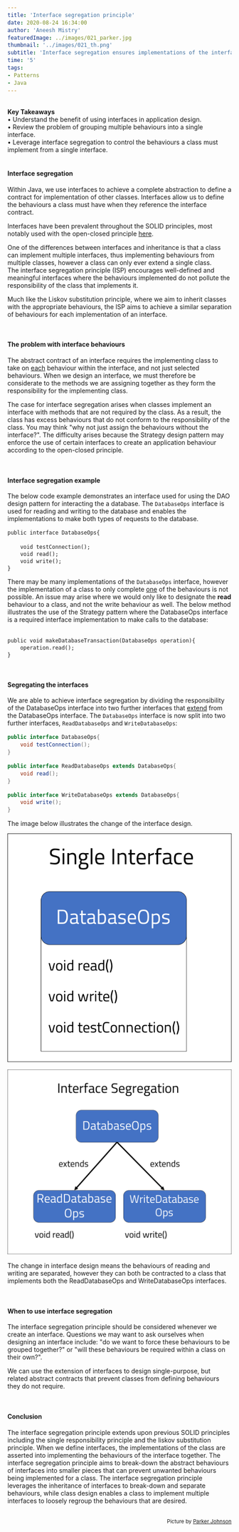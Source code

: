 ```yaml
---
title: 'Interface segregation principle'
date: 2020-08-24 16:34:00
author: 'Aneesh Mistry'
featuredImage: ../images/021_parker.jpg
thumbnail: '../images/021_th.png'
subtitle: 'Interface segregation ensures implementations of the interface only contain the behaviours that are relevant and appropriate for a well-defined purpose.'
time: '5'
tags:
- Patterns
- Java
---
```

<br>
<strong>Key Takeaways</strong><br>
&#8226; Understand the benefit of using interfaces in application design.<br>
&#8226; Review the problem of grouping multiple behaviours into a single interface.<br>
&#8226; Leverage interface segregation to control the behaviours a class must implement from a single interface.<br>

<br>
<h4>Interface segregation</h4>
<p>
Within Java, we use interfaces to achieve a complete abstraction to define a contract for implementation of other classes. Interfaces allow us to define the behaviours a class must have when they reference the interface contract.
</p>
<p>
Interfaces have been prevalent throughout the SOLID principles, most notably used with the open-closed principle <a target="_blank" href="https://aneesh.co.uk/open-closed-principle">here</a>.
</p>
<p>
One of the differences between interfaces and inheritance is that a class can implement multiple interfaces, thus implementing behaviours from multiple classes, however a class can only ever extend a single class.<br>
The interface segregation principle (ISP) encourages well-defined and meaningful interfaces where the behaviours implemented do not pollute the responsibility of the class that implements it.</p>
<p>
Much like the Liskov substitution principle, where we aim to inherit classes with the appropriate behaviours, the ISP aims to achieve a similar separation of behaviours for each implementation of an interface.
</p>
<br>
<h4>The problem with interface behaviours</h4>
<p>
The abstract contract of an interface requires the implementing class to take on <u>each</u> behaviour within the interface, and not just selected behaviours. When we design an interface, we must therefore be considerate to the methods we are assigning together as they form the responsibility for the implementing class.
</p>
<p>
The case for interface segregation arises when classes implement an interface with methods that are not required by the class. As a result, the class has excess behaviours that do not conform to the responsibility of the class. You may think "why not just assign the behaviours without the interface?". The difficulty arises because the Strategy design pattern may enforce the use of certain interfaces to create an application behaviour according to the open-closed principle.
</p>
<br>
<h4>Interface segregation example</h4>
<p>
The below code example demonstrates an interface used for using the DAO design pattern for interacting the a database. The <code>DatabaseOps</code> interface is used for reading and writing to the database and enables the implementations to make both types of requests to the database.

```java{numberLines:true}
public interface DatabaseOps{

    void testConnection();
    void read();
    void write();
}
```
</p>
<p>
There may be many implementations of the <code>DatabaseOps</code> interface, however the implementation of a class to only complete <u>one</u> of the behaviours is not possible. An issue may arise where we would only like to designate the <strong>read</strong> behaviour to a class, and not the write behaviour as well. The below method illustrates the use of the Strategy pattern where the DatabaseOps interface is a required interface implementation to make calls to the database:

```java{numberLines:true}

public void makeDatabaseTransaction(DatabaseOps operation){
    operation.read();
}
```
</p>
<br>
<h4>Segregating the interfaces</h4>
<p>
We are able to achieve interface segregation by dividing the responsibility of the DatabaseOps interface into two further interfaces that <u>extend</u> from the DatabaseOps interface. The <code>DatabaseOps</code> interface is now split into two further interfaces, <code>ReadDatabaseOps</code> and <code>WriteDatabaseOps</code>:

```java {numberLines:true}
public interface DatabaseOps{
    void testConnection();
}
```
```java {numberLines:true}
public interface ReadDatabaseOps extends DatabaseOps{
    void read();
}
```
```java {numberLines:true}
public interface WriteDatabaseOps extends DatabaseOps{
    void write();
}
```
</p>
<p>
The image below illustrates the change of the interface design.

![Interface](../../src/images/021_singleInt.png)

![Interface segregation](../../src/images/021_interfaceSeg.png)
</p>
<p>
The change in interface design means the behaviours of reading and writing are separated, however they can both be contracted to a class that implements both the ReadDatabaseOps and WriteDatabaseOps interfaces.
</p>
<br>
<h4>When to use interface segregation</h4>
<p>
The interface segregation principle should be considered whenever we create an interface. Questions we may want to ask ourselves when designing an interface include: "do we want to force these behaviours to be grouped together?" or "will these behaviours be required within a class on their own?".
</p>
<p>
We can use the extension of interfaces to design single-purpose, but related abstract contracts that prevent classes from defining behaviours they do not require. 
</p>
<br>
<h4>Conclusion</h4>
<p>
The interface segregation principle extends upon previous SOLID principles including the single responsibility principle and the liskov substitution principle. When we define interfaces, the implementations of the class are asserted into implementing the behaviours of the interface together. The interface segregation principle aims to break-down the abstract behaviours of interfaces into smaller pieces that can prevent unwanted behaviours being implemented for a class. The interface segregation principle leverages the inheritance of interfaces to break-down and separate behaviours, while class design enables a class to implement multiple interfaces to loosely regroup the behaviours that are desired.
</p>

<br>
<small style="float: right;" >Picture by <a target="_blank" href="https://unsplash.com/@pkripperprivate">Parker Johnson</small></a><br>